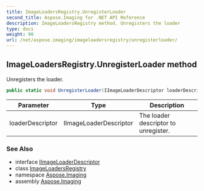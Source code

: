 ```yaml
---
title: ImageLoadersRegistry.UnregisterLoader
second_title: Aspose.Imaging for .NET API Reference
description: ImageLoadersRegistry method. Unregisters the loader
type: docs
weight: 90
url: /net/aspose.imaging/imageloadersregistry/unregisterloader/
---
```

## ImageLoadersRegistry.UnregisterLoader method

Unregisters the loader.

```csharp
public static void UnregisterLoader(IImageLoaderDescriptor loaderDescriptor)
```

| Parameter | Type | Description |
| --- | --- | --- |
| loaderDescriptor | IImageLoaderDescriptor | The loader descriptor to unregister. |

### See Also

* interface [IImageLoaderDescriptor](../../iimageloaderdescriptor/)
* class [ImageLoadersRegistry](../)
* namespace [Aspose.Imaging](../../imageloadersregistry/)
* assembly [Aspose.Imaging](../../../)


